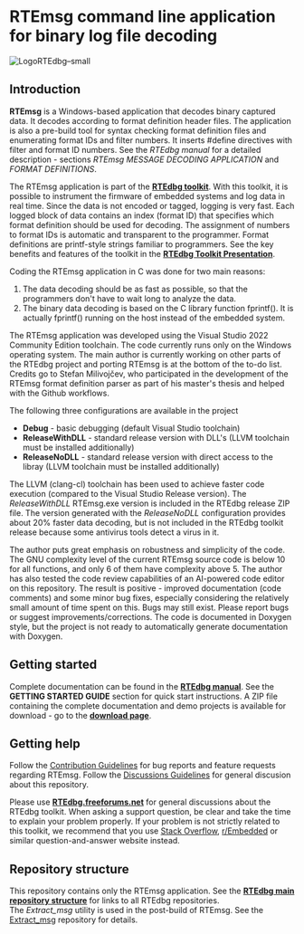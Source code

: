 # RTEmsg command line application for binary log file decoding

![LogoRTEdbg–small](https://github.com/RTEdbg/RTEdbg/assets/144953452/e123f541-1d05-44ca-a85e-34a7abeded22)

## Introduction

**RTEmsg** is a Windows-based application that decodes binary captured data. It decodes according to format definition header files. The application is also a pre-build tool for syntax checking format definition files and enumerating format IDs and filter numbers. It inserts #define directives with filter and format ID numbers. See the *RTEdbg manual* for a detailed description - sections *RTEmsg MESSAGE DECODING APPLICATION* and *FORMAT DEFINITIONS*.

The RTEmsg application is part of the **[RTEdbg toolkit](https://github.com/RTEdbg/RTEdbg)**. With this toolkit, it is possible to instrument the firmware of embedded systems and log data in real time. Since the data is not encoded or tagged, logging is very fast. Each logged block of data contains an index (format ID) that specifies which format definition should be used for decoding. The assignment of numbers to format IDs is automatic and transparent to the programmer. Format definitions are printf-style strings familiar to programmers. See the key benefits and features of the toolkit in the **[RTEdbg Toolkit Presentation](https://github.com/RTEdbg/RTEdbg/releases/download/Documentation/RTEdbg.Presentation.pdf)**.

Coding the RTEmsg application in C was done for two main reasons:
1. The data decoding should be as fast as possible, so that the programmers don't have to wait long to analyze the data.
2. The binary data decoding is based on the C library function fprintf(). It is actually fprintf() running on the host instead of the embedded system.

The RTEmsg application was developed using the Visual Studio 2022 Community Edition toolchain. The code currently runs only on the Windows operating system. The main author is currently working on other parts of the RTEdbg project and porting RTEmsg is at the bottom of the to-do list. Credits go to Stefan Milivojčev, who participated in the development of the RTEmsg format definition parser as part of his master's thesis and helped with the Github workflows.

The following three configurations are available in the project
* **Debug** - basic debugging (default Visual Studio toolchain)
* **ReleaseWithDLL** - standard release version with DLL's (LLVM toolchain must be installed additionally)
* **ReleaseNoDLL** -  standard release version with direct access to the libray (LLVM toolchain must be installed additionally)

The LLVM (clang-cl) toolchain has been used to achieve faster code execution (compared to the Visual Studio Release version). The *ReleaseWithDLL* RTEmsg.exe version is included in the RTEdbg release ZIP file. The version generated with the *ReleaseNoDLL* configuration provides about 20% faster data decoding, but is not included in the RTEdbg toolkit release because some antivirus tools detect a virus in it.

The author puts great emphasis on robustness and simplicity of the code. The GNU complexity level of the current RTEmsg source code is below 10 for all functions, and only 6 of them have complexity above 5. The author has also tested the code review capabilities of an AI-powered code editor on this repository. The result is positive - improved documentation (code comments) and some minor bug fixes, especially considering the relatively small amount of time spent on this.
Bugs may still exist. Please report bugs or suggest improvements/corrections. The code is documented in Doxygen style, but the project is not ready to automatically generate documentation with Doxygen.

## Getting started
Complete documentation can be found in the **[RTEdbg manual](https://github.com/RTEdbg/RTEdbg/releases/download/Documentation/RTEdbg.library.and.tools.manual.pdf)**. See the **GETTING STARTED GUIDE** section for quick start instructions. 
A ZIP file containing the complete documentation and demo projects is available for download - go to the **[download page](https://github.com/RTEdbg/RTEdbg/releases)**.

## Getting help
Follow the [Contribution Guidelines](https://github.com/RTEdbg/RTEdbg/blob/master/docs/CONTRIBUTING.md) for bug reports and feature requests regarding RTEmsg. Follow the [Discussions Guidelines](https://docs.github.com/en/discussions/guides/best-practices-for-community-conversations-on-github) for general discusion about this repository.

Please use **[RTEdbg.freeforums.net](https://rtedbg.freeforums.net/)** for general discussions about the RTEdbg toolkit. When asking a support question, be clear and take the time to explain your problem properly. If your problem is not strictly related to this toolkit, we recommend that you use [Stack Overflow](https://stackoverflow.com/), [r/Embedded](https://www.reddit.com/r/embedded/) or similar question-and-answer website instead.

## Repository structure
This repository contains only the RTEmsg application. See the **[RTEdbg main repository structure](https://github.com/RTEdbg/RTEdbg?tab=readme-ov-file#Repository-Structure)** for links to all RTEdbg repositories. <br>
The *Extract_msg* utility is used in the post-build of RTEmsg. See the [Extract_msg](https://github.com/RTEdbg/Extract_msg) repository for details.
